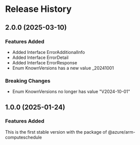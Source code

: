 # Release History
    
## 2.0.0 (2025-03-10)
    
### Features Added

  - Added Interface ErrorAdditionalInfo
  - Added Interface ErrorDetail
  - Added Interface ErrorResponse
  - Enum KnownVersions has a new value _20241001

### Breaking Changes

  - Enum KnownVersions no longer has value "V2024-10-01"
    
    
## 1.0.0 (2025-01-24)

### Features Added

This is the first stable version with the package of @azure/arm-computeschedule
